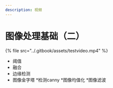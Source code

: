 ```yaml
---
description: 视频
---
```


# 图像处理基础（二）

{% file src="../.gitbook/assets/testvideo.mp4" %}

* 阈值
* 融合
* 边缘检测
* 图像金字塔
*检测canny
*图像均值化
*图像滤波
